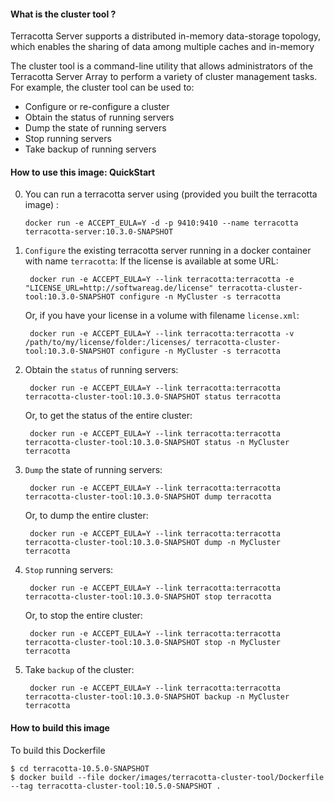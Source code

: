 #### What is the cluster tool ?

Terracotta Server supports a distributed in-memory data-storage topology, which enables the sharing of data among multiple caches and in-memory

The cluster tool is a command-line utility that allows administrators of the Terracotta Server Array to perform a variety of cluster management tasks. 
For example, the cluster tool can be used to:

- Configure or re-configure a cluster
- Obtain the status of running servers
- Dump the state of running servers
- Stop running servers
- Take backup of running servers


#### How to use this image: QuickStart

0. You can run a terracotta server using (provided you built the terracotta image) :

       docker run -e ACCEPT_EULA=Y -d -p 9410:9410 --name terracotta terracotta-server:10.3.0-SNAPSHOT


1. `Configure` the existing terracotta server running in a docker container with name `terracotta`:
   If the license is available at some URL:
   

        docker run -e ACCEPT_EULA=Y --link terracotta:terracotta -e "LICENSE_URL=http://softwareag.de/license" terracotta-cluster-tool:10.3.0-SNAPSHOT configure -n MyCluster -s terracotta

   Or, if you have your license in a volume with filename `license.xml`:

        docker run -e ACCEPT_EULA=Y --link terracotta:terracotta -v /path/to/my/license/folder:/licenses/ terracotta-cluster-tool:10.3.0-SNAPSHOT configure -n MyCluster -s terracotta

2. Obtain the `status` of running servers:


        docker run -e ACCEPT_EULA=Y --link terracotta:terracotta terracotta-cluster-tool:10.3.0-SNAPSHOT status terracotta
         
   Or, to get the status of the entire cluster:
    
        docker run -e ACCEPT_EULA=Y --link terracotta:terracotta terracotta-cluster-tool:10.3.0-SNAPSHOT status -n MyCluster terracotta
         
3. `Dump` the state of running servers:

        
        docker run -e ACCEPT_EULA=Y --link terracotta:terracotta terracotta-cluster-tool:10.3.0-SNAPSHOT dump terracotta
        
   Or, to dump the entire cluster:
        
        docker run -e ACCEPT_EULA=Y --link terracotta:terracotta terracotta-cluster-tool:10.3.0-SNAPSHOT dump -n MyCluster terracotta
        
4. `Stop` running servers:


        docker run -e ACCEPT_EULA=Y --link terracotta:terracotta terracotta-cluster-tool:10.3.0-SNAPSHOT stop terracotta
        
   Or, to stop the entire cluster:
    
        docker run -e ACCEPT_EULA=Y --link terracotta:terracotta terracotta-cluster-tool:10.3.0-SNAPSHOT stop -n MyCluster terracotta
        
5. Take `backup` of the cluster:

        
        docker run -e ACCEPT_EULA=Y --link terracotta:terracotta terracotta-cluster-tool:10.3.0-SNAPSHOT backup -n MyCluster terracotta


#### How to build this image

To build this Dockerfile

    $ cd terracotta-10.5.0-SNAPSHOT
    $ docker build --file docker/images/terracotta-cluster-tool/Dockerfile --tag terracotta-cluster-tool:10.5.0-SNAPSHOT .